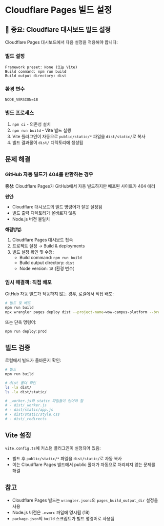 # Cloudflare Pages 빌드 설정

## 🚨 중요: Cloudflare 대시보드 빌드 설정

Cloudflare Pages 대시보드에서 다음 설정을 적용해야 합니다:

### 빌드 설정
```
Framework preset: None (또는 Vite)
Build command: npm run build
Build output directory: dist
```

### 환경 변수
```
NODE_VERSION=18
```

### 빌드 프로세스
1. `npm ci` - 의존성 설치
2. `npm run build` - Vite 빌드 실행
3. Vite 플러그인이 자동으로 `public/static/*` 파일을 `dist/static/`로 복사
4. 빌드 결과물이 `dist/` 디렉토리에 생성됨

## 문제 해결

### GitHub 자동 빌드가 404를 반환하는 경우

**증상**: Cloudflare Pages가 GitHub에서 자동 빌드하지만 배포된 사이트가 404 에러

**원인**: 
- Cloudflare 대시보드의 빌드 명령어가 잘못 설정됨
- 빌드 출력 디렉토리가 올바르지 않음  
- Node.js 버전 불일치

**해결방법**:
1. Cloudflare Pages 대시보드 접속
2. 프로젝트 설정 → Build & deployments
3. 빌드 설정 확인 및 수정:
   - Build command: `npm run build`
   - Build output directory: `dist`
   - Node version: `18` (환경 변수)

### 임시 해결책: 직접 배포

GitHub 자동 빌드가 작동하지 않는 경우, 로컬에서 직접 배포:

```bash
# 빌드 및 배포
npm run build
npx wrangler pages deploy dist --project-name=wow-campus-platform --branch=main
```

또는 단축 명령어:
```bash
npm run deploy:prod
```

## 빌드 검증

로컬에서 빌드가 올바른지 확인:

```bash
# 빌드
npm run build

# dist 폴더 확인
ls -la dist/
ls -la dist/static/

# _worker.js와 static 파일들이 있어야 함
# - dist/_worker.js
# - dist/static/app.js
# - dist/static/style.css
# - dist/_redirects
```

## Vite 설정

`vite.config.ts`에 커스텀 플러그인이 설정되어 있음:
- 빌드 후 `public/static/*` 파일을 `dist/static/`로 자동 복사
- 이는 Cloudflare Pages 빌드에서 public 폴더가 자동으로 처리되지 않는 문제를 해결

## 참고

- Cloudflare Pages 빌드는 `wrangler.jsonc`의 `pages_build_output_dir` 설정을 사용
- Node.js 버전은 `.nvmrc` 파일에 명시됨 (18)
- `package.json`의 `build` 스크립트가 빌드 명령어로 사용됨
